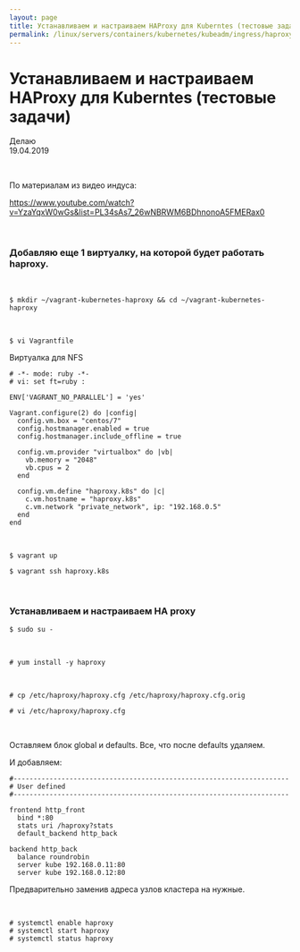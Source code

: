 ```yaml
---
layout: page
title: Устанавливаем и настраиваем HAProxy для Kuberntes (тестовые задачи)
permalink: /linux/servers/containers/kubernetes/kubeadm/ingress/haproxy/
---
```


# Устанавливаем и настраиваем HAProxy для Kuberntes (тестовые задачи)

Делаю  
19.04.2019

<br/>

По материалам из видео индуса:

https://www.youtube.com/watch?v=YzaYqxW0wGs&list=PL34sAs7_26wNBRWM6BDhnonoA5FMERax0

<br/>

### Добавляю еще 1 виртуалку, на которой будет работать haproxy.

<br/>

    $ mkdir ~/vagrant-kubernetes-haproxy && cd ~/vagrant-kubernetes-haproxy

<br/>

    $ vi Vagrantfile

Виртуалка для NFS

```
# -*- mode: ruby -*-
# vi: set ft=ruby :

ENV['VAGRANT_NO_PARALLEL'] = 'yes'

Vagrant.configure(2) do |config|
  config.vm.box = "centos/7"
  config.hostmanager.enabled = true
  config.hostmanager.include_offline = true

  config.vm.provider "virtualbox" do |vb|
    vb.memory = "2048"
    vb.cpus = 2
  end

  config.vm.define "haproxy.k8s" do |c|
    c.vm.hostname = "haproxy.k8s"
    c.vm.network "private_network", ip: "192.168.0.5"
  end
end
```

<br/>

    $ vagrant up

    $ vagrant ssh haproxy.k8s

<br/>

### Устанавливаем и настраиваем HA proxy

    $ sudo su -

<br/>

    # yum install -y haproxy

<br/>

    # cp /etc/haproxy/haproxy.cfg /etc/haproxy/haproxy.cfg.orig

    # vi /etc/haproxy/haproxy.cfg

<br/>

Оставляем блок global и defaults. Все, что после defaults удаляем.

И добавляем:

```
#---------------------------------------------------------------------
# User defined
#---------------------------------------------------------------------

frontend http_front
  bind *:80
  stats uri /haproxy?stats
  default_backend http_back

backend http_back
  balance roundrobin
  server kube 192.168.0.11:80
  server kube 192.168.0.12:80
```

Предварительно заменив адреса узлов кластера на нужные.

<br/>

    # systemctl enable haproxy
    # systemctl start haproxy
    # systemctl status haproxy
